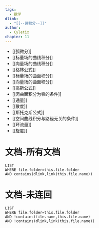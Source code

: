 ```yaml
---
tags:
  - 数学
dlink:
  - "[[--微积分--]]"
author:
  - Cyletix
chapter: 11
---
```

- [[弧微分]]
- [[标量场的曲线积分]]
- [[向量场的曲线积分]]
- [[格林公式]]
- [[标量场的曲面积分]]
- [[向量场的曲面积分]]
- [[高斯公式]]
- [[闭曲面积分为零的条件]]
- [[通量]]
- [[散度]]
- [[斯托克斯公式]]
- [[空间曲线积分与路径无关的条件]]
- [[环流量]]
- [[旋度]]

# 文档-所有文档
```dataview
LIST
WHERE file.folder=this.file.folder
AND contains(dlink,link(this.file.name))
```
# 文档-未连回
```dataview
LIST
WHERE file.folder=this.file.folder
AND !contains(file.name,this.file.name)
AND !contains(dlink,link(this.file.name))
```